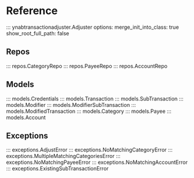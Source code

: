 # Reference

::: ynabtransactionadjuster.Adjuster
    options:
        merge_init_into_class: true
        show_root_full_path: false

## Repos

::: repos.CategoryRepo
::: repos.PayeeRepo
::: repos.AccountRepo

## Models
::: models.Credentials
::: models.Transaction
::: models.SubTransaction
::: models.Modifier
::: models.ModifierSubTransaction
::: models.ModifiedTransaction
::: models.Category
::: models.Payee
::: models.Account

## Exceptions
::: exceptions.AdjustError
::: exceptions.NoMatchingCategoryError
::: exceptions.MultipleMatchingCategoriesError
::: exceptions.NoMatchingPayeeError
::: exceptions.NoMatchingAccountError
::: exceptions.ExistingSubTransactionError


